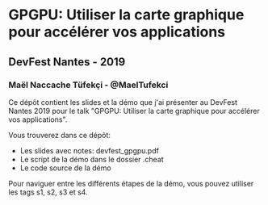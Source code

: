 # GPGPU: Utiliser la carte graphique pour accélérer vos applications

## DevFest Nantes - 2019

### Maël Naccache Tüfekçi - @MaelTufekci

Ce dépôt contient les slides et la démo que j'ai présenter au DevFest Nantes 2019 pour le talk "GPGPU: Utiliser la carte graphique pour accélérer vos applications".

Vous trouverez dans ce dépôt:

- Les slides avec notes: devfest_gpgpu.pdf
- Le script de la démo dans le dossier .cheat
- Le code source de la démo

Pour naviguer entre les différents étapes de la démo, vous pouvez utiliser les tags s1, s2, s3 et s4.
